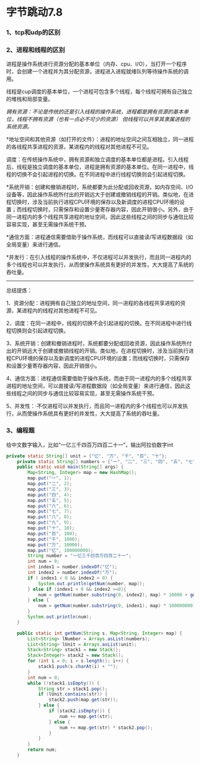 # 字节跳动7.8

### 1、tcp和udp的区别

### 2、进程和线程的区别

进程是操作系统进行资源分配的基本单位（内存、cpu、I/O），当打开一个程序时，会创建一个进程并为其分配资源，进程进入进程就绪队列等待操作系统的调用。

线程是cup调度的基本单位，一个进程可包含多个线程，每个线程可拥有自己独立的堆栈和局部变量。

*拥有资源：不论是传统的还是引入线程的操作系统，进程都是拥有资源的基本单位，线程不拥有资源（也有一点必不可少的资源） 但线程可以共享其隶属进程的系统资源。*

*地址空间和其他资源（如打开的文件）：进程的地址空间之间互相独立，同一进程的各线程共享进程的资源，某进程内的线程对其他进程不可见。

调度：在传统操作系统中，拥有资源和独立调度的基本单位都是进程。引入线程后，线程是独立调度的基本单位，进程是拥有资源的基本单位。在同一进程中，线程的切换不会引起进程的切换。在不同进程中进行线程切换则会引起进程切换。

*系统开销：创建和撤销进程时，系统都要为此分配或回收资源，如内存空间、I/O设备等，因此操作系统所付出的开销远大于创建或撤销线程的开销。类似地，在进程切换时，涉及当前执行进程CPU环境的保存以及新调度的进程CPU环境的设置；而线程切换时，只需保存和设置少量寄存器内容，因此开销很小。另外，由于同一进程内的多个线程共享进程的地址空间，因此这些线程之间的同步与通信比较容易实现，甚至无需操作系统干预。

*通信方面：进程通信需要借助于操作系统，而线程可以直接读/写进程数据段（如全局变量）来进行通信。

*并发行：在引入线程的操作系统中，不仅进程可以并发执行，而且同一进程内的多个线程也可以并发执行，从而使操作系统具有更好的并发性，大大提高了系统的吞吐量。

-------------------------------------------------------------------------------------------------------------------------------------------

总结提炼：

1、资源分配：进程拥有自己独立的地址空间，同一进程的各线程共享进程的资源，某进程内的线程对其他进程不可见。

2、调度：在同一进程中，线程的切换不会引起进程的切换。在不同进程中进行线程切换则会引起进程切换。

3、系统开销：创建和撤销进程时，系统都要分配或回收资源，因此操作系统所付出的开销远大于创建或撤销线程的开销。类似地，在进程切换时，涉及当前执行进程CPU环境的保存以及新调度的进程CPU环境的设置；而线程切换时，只需保存和设置少量寄存器内容，因此开销很小。

4、通信方面：进程通信需要借助于操作系统，而由于同一进程内的多个线程共享进程的地址空间，可以直接读/写进程数据段（如全局变量）来进行通信，因此这些线程之间的同步与通信比较容易实现，甚至无需操作系统干预。

5、并发性：·不仅进程可以并发执行，而且同一进程内的多个线程也可以并发执行，从而使操作系统具有更好的并发性，大大提高了系统的吞吐量。



### 3、编程题

给中文数字输入，比如“一亿三千四百万四百二十一”，输出阿拉伯数字int

```java
private static String[] unit = {"亿", "万", "千", "百", "十"};
    private static String[] numbers = {"一", "二", "三", "四", "五", "七", "八", "九"};
    public static void main(String[] args) {
        Map<String, Integer> map = new HashMap();
        map.put("一", 1);
        map.put("二", 2);
        map.put("三", 3);
        map.put("四", 4);
        map.put("五", 5);
        map.put("六", 6);
        map.put("七", 7);
        map.put("八", 8);
        map.put("九", 9);
        map.put("十", 10);
        map.put("百", 100);
        map.put("千", 1000);
        map.put("万", 10000);
        map.put("亿", 100000000);
        String number = "一亿三千四百万四百二十一";
        int num = 0;
        int index1 = number.indexOf("亿");
        int index2 = number.indexOf("万");
        if ( index1 < 0 && index2 < 0) {
            System.out.println(getNum(number, map));
        } else if (index1 < 0 && index2 >=0){
            num = getNum(number.substring(0, index2), map) * 10000 + getNum(number.substring(index2 + 1), map);
        } else {
            num = getNum(number.substring(0, index1), map) * 100000000 + getNum(number.substring(index1 + 1, index2), map) * 10000 + getNum(number.substring(index2 + 1), map);
        }
        System.out.println(num);
    }

    public static int getNum(String s, Map<String, Integer> map) {
        List<String> lNumber = Arrays.asList(numbers);
        List<String> lUnit = Arrays.asList(unit);
        Stack<String> stack1 = new Stack();
        Stack<Integer> stack2 = new Stack();
        for (int i = 0; i < s.length(); i++) {
            stack1.push(s.charAt(i) + "");
        }
        int num = 0;
        while (!stack1.isEmpty()) {
            String str = stack1.pop();
            if (lUnit.contains(str)) {
                stack2.push(map.get(str));
            } else {
                if (stack2.isEmpty()) {
                    num += map.get(str);
                } else {
                    num += map.get(str) * stack2.pop();
                }
            }
        }
        return num;
    }
```

